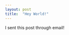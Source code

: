 ```yaml
---
layout: post
title:  "Hey World!"
---
```


<div dir="ltr">I sent this post through email!<br></div>
